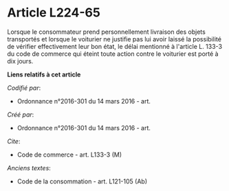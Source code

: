 # Article L224-65

Lorsque le consommateur prend personnellement livraison des objets transportés et lorsque le voiturier ne justifie pas lui
avoir laissé la possibilité de vérifier effectivement leur bon état, le délai mentionné à l'article L. 133-3 du code de
commerce qui éteint toute action contre le voiturier est porté à dix jours.

**Liens relatifs à cet article**

_Codifié par_:

  - Ordonnance n°2016-301 du 14 mars 2016 - art.

_Créé par_:

  - Ordonnance n°2016-301 du 14 mars 2016 - art.

_Cite_:

  - Code de commerce - art. L133-3 (M)

_Anciens textes_:

  - Code de la consommation - art. L121-105 (Ab)
